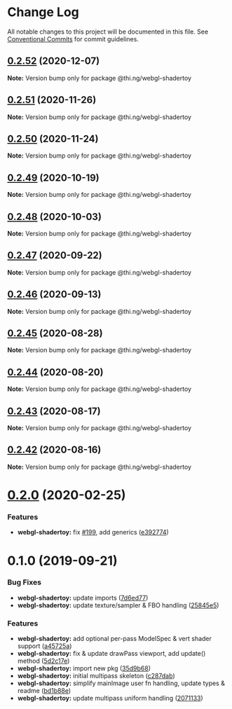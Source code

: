# Change Log

All notable changes to this project will be documented in this file.
See [Conventional Commits](https://conventionalcommits.org) for commit guidelines.

## [0.2.52](https://github.com/thi-ng/umbrella/compare/@thi.ng/webgl-shadertoy@0.2.51...@thi.ng/webgl-shadertoy@0.2.52) (2020-12-07)

**Note:** Version bump only for package @thi.ng/webgl-shadertoy





## [0.2.51](https://github.com/thi-ng/umbrella/compare/@thi.ng/webgl-shadertoy@0.2.50...@thi.ng/webgl-shadertoy@0.2.51) (2020-11-26)

**Note:** Version bump only for package @thi.ng/webgl-shadertoy





## [0.2.50](https://github.com/thi-ng/umbrella/compare/@thi.ng/webgl-shadertoy@0.2.49...@thi.ng/webgl-shadertoy@0.2.50) (2020-11-24)

**Note:** Version bump only for package @thi.ng/webgl-shadertoy





## [0.2.49](https://github.com/thi-ng/umbrella/compare/@thi.ng/webgl-shadertoy@0.2.48...@thi.ng/webgl-shadertoy@0.2.49) (2020-10-19)

**Note:** Version bump only for package @thi.ng/webgl-shadertoy





## [0.2.48](https://github.com/thi-ng/umbrella/compare/@thi.ng/webgl-shadertoy@0.2.47...@thi.ng/webgl-shadertoy@0.2.48) (2020-10-03)

**Note:** Version bump only for package @thi.ng/webgl-shadertoy





## [0.2.47](https://github.com/thi-ng/umbrella/compare/@thi.ng/webgl-shadertoy@0.2.46...@thi.ng/webgl-shadertoy@0.2.47) (2020-09-22)

**Note:** Version bump only for package @thi.ng/webgl-shadertoy





## [0.2.46](https://github.com/thi-ng/umbrella/compare/@thi.ng/webgl-shadertoy@0.2.45...@thi.ng/webgl-shadertoy@0.2.46) (2020-09-13)

**Note:** Version bump only for package @thi.ng/webgl-shadertoy





## [0.2.45](https://github.com/thi-ng/umbrella/compare/@thi.ng/webgl-shadertoy@0.2.44...@thi.ng/webgl-shadertoy@0.2.45) (2020-08-28)

**Note:** Version bump only for package @thi.ng/webgl-shadertoy





## [0.2.44](https://github.com/thi-ng/umbrella/compare/@thi.ng/webgl-shadertoy@0.2.43...@thi.ng/webgl-shadertoy@0.2.44) (2020-08-20)

**Note:** Version bump only for package @thi.ng/webgl-shadertoy





## [0.2.43](https://github.com/thi-ng/umbrella/compare/@thi.ng/webgl-shadertoy@0.2.42...@thi.ng/webgl-shadertoy@0.2.43) (2020-08-17)

**Note:** Version bump only for package @thi.ng/webgl-shadertoy





## [0.2.42](https://github.com/thi-ng/umbrella/compare/@thi.ng/webgl-shadertoy@0.2.41...@thi.ng/webgl-shadertoy@0.2.42) (2020-08-16)

**Note:** Version bump only for package @thi.ng/webgl-shadertoy





# [0.2.0](https://github.com/thi-ng/umbrella/compare/@thi.ng/webgl-shadertoy@0.1.4...@thi.ng/webgl-shadertoy@0.2.0) (2020-02-25)


### Features

* **webgl-shadertoy:** fix [#199](https://github.com/thi-ng/umbrella/issues/199), add generics ([e392774](https://github.com/thi-ng/umbrella/commit/e392774945e4d29f145dba2fd17f99919b2c5fd5))





# 0.1.0 (2019-09-21)

### Bug Fixes

* **webgl-shadertoy:** update imports ([7d6ed77](https://github.com/thi-ng/umbrella/commit/7d6ed77))
* **webgl-shadertoy:** update texture/sampler & FBO handling ([25845e5](https://github.com/thi-ng/umbrella/commit/25845e5))

### Features

* **webgl-shadertoy:** add optional per-pass ModelSpec & vert shader support ([a45725a](https://github.com/thi-ng/umbrella/commit/a45725a))
* **webgl-shadertoy:** fix & update drawPass viewport, add update() method ([5d2c17e](https://github.com/thi-ng/umbrella/commit/5d2c17e))
* **webgl-shadertoy:** import new pkg ([35d9b68](https://github.com/thi-ng/umbrella/commit/35d9b68))
* **webgl-shadertoy:** initial multipass skeleton ([c287dab](https://github.com/thi-ng/umbrella/commit/c287dab))
* **webgl-shadertoy:** simplify mainImage user fn handling, update types & readme ([bd1b88e](https://github.com/thi-ng/umbrella/commit/bd1b88e))
* **webgl-shadertoy:** update multipass uniform handling ([2071133](https://github.com/thi-ng/umbrella/commit/2071133))
